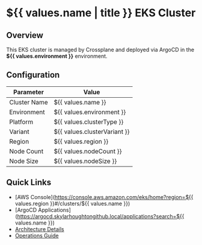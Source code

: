 # ${{ values.name | title }} EKS Cluster

## Overview

This EKS cluster is managed by Crossplane and deployed via ArgoCD in the **${{ values.environment }}** environment.

## Configuration

| Parameter | Value |
|-----------|-------|
| Cluster Name | ${{ values.name }} |
| Environment | ${{ values.environment }} |
| Platform | ${{ values.clusterType }} |
| Variant | ${{ values.clusterVariant }} |
| Region | ${{ values.region }} |
| Node Count | ${{ values.nodeCount }} |
| Node Size | ${{ values.nodeSize }} |

## Quick Links

- [AWS Console](https://console.aws.amazon.com/eks/home?region=${{ values.region }}#/clusters/${{ values.name }})
- [ArgoCD Applications](https://argocd.skylarhoughtongithub.local/applications?search=${{ values.name }})
- [Architecture Details](architecture.md)
- [Operations Guide](operations.md)
